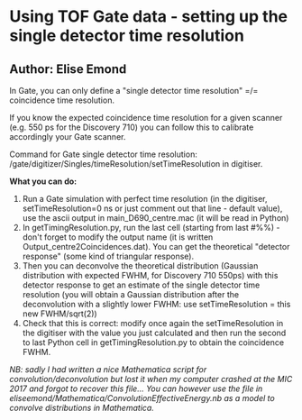 # Using TOF Gate data - setting up the single detector time resolution
## Author: Elise Emond

In Gate, you can only define a "single detector time resolution" =/= coincidence time resolution.

If you know the expected coincidence time resolution for a given scanner (e.g. 550 ps for the Discovery 710) you can follow this to calibrate accordingly your Gate scanner.

Command for Gate single detector time resolution: /gate/digitizer/Singles/timeResolution/setTimeResolution in digitiser.

**What you can do:** 

1. Run a Gate simulation with perfect time resolution (in the digitiser, setTimeResolution=0 ns or just comment out that line - default value), use the ascii output in main_D690_centre.mac (it will be read in Python)
2. In getTimingResolution.py, run the last cell (starting from last #%%) - don't forget to modify the output name (it is written Output_centre2Coincidences.dat). You can get the theoretical "detector response" (some kind of triangular response). 
3. Then you can deconvolve the theoretical distribution (Gaussian distribution with expected FWHM, for Discovery 710 550ps) with this detector response to get an estimate of the single detector time resolution (you will obtain a Gaussian distribution after the deconvolution with a slightly lower FWHM: use setTimeResolution = this new FWHM/sqrt(2))
4. Check that this is correct: modify once again the setTimeResolution in the digitiser with the value you just calculated and then run the second to last Python cell in getTimingResolution.py to obtain the coincidence FWHM.

*NB: sadly I had written a nice Mathematica script for convolution/deconvolution but lost it when my computer crashed at the MIC 2017 and forgot to recover this file... You can however use the file in eliseemond/Mathematica/ConvolutionEffectiveEnergy.nb as a model to convolve distributions in Mathematica.*
